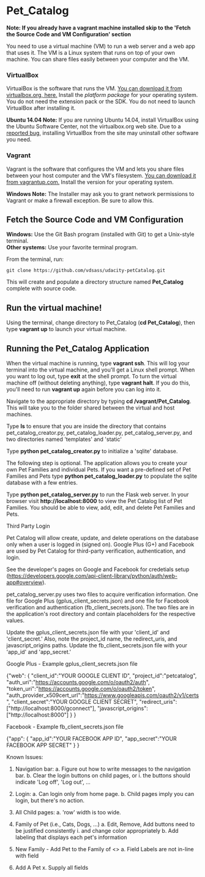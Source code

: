 # Pet_Catalog

**Note: If you already have a vagrant machine installed skip to the 'Fetch the Source Code and VM Configuration' section**

You need to use a virtual machine (VM) to run a web server and a web app that uses it. The VM is a Linux system that runs on top of your own machine.  You can share files easily between your computer and the VM.

### VirtualBox

VirtualBox is the software that runs the VM. [You can download it from virtualbox.org, here.](https://www.virtualbox.org/wiki/Downloads)  Install the *platform package* for your operating system.  You do not need the extension pack or the SDK. You do not need to launch VirtualBox after installing it.

**Ubuntu 14.04 Note:** If you are running Ubuntu 14.04, install VirtualBox using the Ubuntu Software Center, not the virtualbox.org web site. Due to a [reported bug](http://ubuntuforums.org/showthread.php?t=2227131), installing VirtualBox from the site may uninstall other software you need.

### Vagrant

Vagrant is the software that configures the VM and lets you share files between your host computer and the VM's filesystem.  [You can download it from vagrantup.com.](https://www.vagrantup.com/downloads) Install the version for your operating system.

**Windows Note:** The Installer may ask you to grant network permissions to Vagrant or make a firewall exception. Be sure to allow this.

## Fetch the Source Code and VM Configuration

**Windows:** Use the Git Bash program (installed with Git) to get a Unix-style terminal.  
**Other systems:** Use your favorite terminal program.

From the terminal, run:

    git clone https://github.com/vdsass/udacity-petCatalog.git

This will create and populate a directory structure named **Pet_Catalog** complete with source code.

## Run the virtual machine!

Using the terminal, change directory to Pet_Catalog (**cd Pet_Catalog**), then type **vagrant up** to launch your virtual machine.

## Running the Pet_Catalog Application

When the virtual machine is running, type **vagrant ssh**. This will log your terminal into the virtual machine, and you'll get a Linux shell prompt. When you want to log out, type **exit** at the shell prompt.  To turn the virtual machine off (without deleting anything), type **vagrant halt**. If you do this, you'll need to run **vagrant up** again before you can log into it.

Navigate to the appropriate directory by typing **cd /vagrant/Pet_Catalog**. This will take you to the folder shared between the virtual and host machines.

Type **ls** to ensure that you are inside the directory that contains pet_catalog_creator.py, pet_catalog_loader.py, pet_catalog_server.py, and two directories named 'templates' and 'static'

Type **python pet_catalog_creator.py** to initialize a 'sqlite' database.

The following step is optional. The application allows you to create your own Pet Families and individual Pets. If you want a pre-defined set of Pet Families and Pets type **python pet_catalog_loader.py** to populate the sqlite database with a few entries.

Type **python pet_catalog_server.py** to run the Flask web server. In your browser visit **http://localhost:8000** to view the Pet Catalog list of Pet Families.  You should be able to view, add, edit, and delete Pet Families and Pets.


Third Party Login

Pet Catalog will allow create, update, and delete operations on the database only when a user is logged in (signed on). Google Plus (G+) and Facebook are used by Pet Catalog for third-party verification, authentication, and login.

See the developer's pages on Google and Facebook for credetials setup (https://developers.google.com/api-client-library/python/auth/web-app#overview).

pet_catalog_server.py uses two files to acquire verification information. One file for Google Plus (gplus_client_secrets.json) and one file for Facebook verification and authentication (fb_client_secrets.json). The two files are in the application's root directory and contain placeholders for the respective values.

Update the gplus_client_secrets.json file with your 'client_id' and 'client_secret.' Also, note the project_id name, the redirect_uris, and javascript_origins paths.
Update the fb_client_secrets.json file with your 'app_id' and 'app_secret.'


Google Plus - Example gplus_client_secrets.json file

{"web": { "client_id":"YOUR GOOGLE CLIENT ID",
		  "project_id":"petcatalog",
		  "auth_uri":"https://accounts.google.com/o/oauth2/auth",
		  "token_uri":"https://accounts.google.com/o/oauth2/token",
		  "auth_provider_x509cert_url":"https://www.googleapis.com/oauth2/v1/certs",
		  "client_secret":"YOUR GOOGLE CLIENT SECRET",
		  "redirect_uris":["http://localhost:8000/gconnect"],
		  "javascript_origins":["http://localhost:8000"]
		}
}

Facebook - Example fb_client_secrets.json file

{"app": {
            "app_id":"YOUR FACEBOOK APP ID",
            "app_secret":"YOUR FACEBOOK APP SECRET"
        }
}


Known Issues:
1. Navigation bar:
    a. Figure out how to write messages to the navigation bar.
    b. Clear the login buttons on child pages, or
        i. the buttons should indicate 'Log off', 'Log out', ...

2. Login:
    a. Can login only from home page.
    b. Child pages imply you can login, but there's no action.

3. All Child pages:
    a. 'row' width is too wide.

4. Family of Pet <Family Name> (i.e., Cats, Dogs, ...)
    a. Edit, Remove, Add buttons need to be justified consistently
        i. and change color appropriately
    b. Add labeling that displays each pet's information

5. New Family - Add Pet to the Family of <>
    a. Field Labels are not in-line with field

6. Add A Pet
    x. Supply all fields

